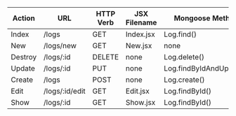 

| Action | URL | HTTP Verb | JSX Filename | Mongoose Method|
|--------|-----|-----------|--------------|----------------|
| Index  | /logs| GET | Index.jsx| Log.find()|
| New | /logs/new | GET | New.jsx | none |
| Destroy | /logs/:id | DELETE | none | Log.delete()|
| Update | /logs/:id | PUT | none | Log.findByIdAndUpdate() |
| Create | /logs | POST | none | Log.create() |
| Edit | /logs/:id/edit | GET | Edit.jsx | Log.findById() |
| Show | /logs/:id | GET | Show.jsx | Log.findById() |